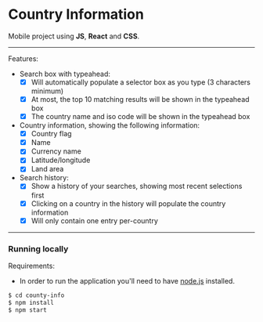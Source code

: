 # Country Information

Mobile project using **JS**, **React** and **CSS**.  </br>

---
Features:
- Search box with typeahead:
  - [x] Will automatically populate a selector box as you type (3 characters minimum)
  - [x] At most, the top 10 matching results will be shown in the typeahead box
  - [x] The country name and iso code will be shown in the typeahead box

- Country information, showing the following information:
  - [x] Country flag
  - [x] Name
  - [x] Currency name
  - [x] Latitude/longitude
  - [x] Land area

- Search history:
  - [x] Show a history of your searches, showing most recent selections first
  - [x] Clicking on a country in the history will populate the country information
  - [x] Will only contain one entry per-country

---

### Running locally

Requirements:

* In order to run the application you'll need to have [node.js](https://nodejs.org/en/download/) installed.

```sh
$ cd county-info
$ npm install
$ npm start
```